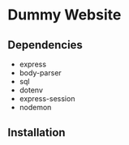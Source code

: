 # Dummy Website

## Dependencies

- express
- body-parser
- sql
- dotenv
- express-session
- nodemon

## Installation

